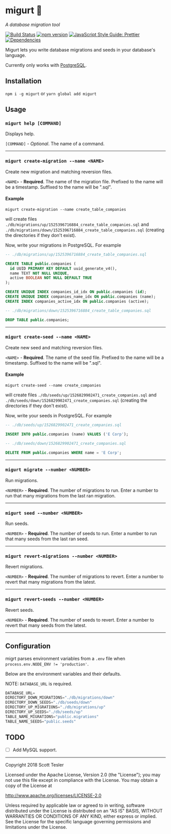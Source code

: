 # migurt 🍦

_A database migration tool_

[![Build Status](https://travis-ci.org/scotttesler/migurt.svg?branch=master)](https://travis-ci.org/scotttesler/migurt "Build status")
[![npm version](https://badge.fury.io/js/migurt.svg)](https://badge.fury.io/js/migurt)
[![JavaScript Style Guide: Prettier](https://img.shields.io/badge/code%20style-prettier-ff69b4.svg?style=flat)](https://github.com/prettier/prettier "Prettier")
[![Dependencies](https://david-dm.org/scotttesler/migurt.svg)](https://david-dm.org/scotttesler/migurt "Dependencies")

Migurt lets you write database migrations and seeds in your database's language.

Currently only works with [PostgreSQL](https://www.postgresql.org/).

## Installation

`npm i -g migurt` or `yarn global add migurt`

## Usage

### `migurt help [COMMAND]`

Displays help.

`[COMMAND]` - _Optional_. The name of a command.

---

### `migurt create-migration --name <NAME>`

Create new migration and matching reversion files.

`<NAME>` - **Required**. The name of the migration file. Prefixed to the name
will be a timestamp. Suffixed to the name will be ".sql".

#### Example

```
migurt create-migration --name create_table_companies
```

will create files `./db/migrations/up/1525396716884_create_table_companies.sql`
and `./db/migrations/down/1525396716884_create_table_companies.sql` (creating
the directories if they don't exist).

Now, write your migrations in PostgreSQL. For example

```sql
-- ./db/migrations/up/1525396716884_create_table_companies.sql

CREATE TABLE public.companies (
  id UUID PRIMARY KEY DEFAULT uuid_generate_v4(),
  name TEXT NOT NULL UNIQUE,
  active BOOLEAN NOT NULL DEFAULT TRUE
);

CREATE UNIQUE INDEX companies_id_idx ON public.companies (id);
CREATE UNIQUE INDEX companies_name_idx ON public.companies (name);
CREATE INDEX companies_active_idx ON public.companies (active);
```

```sql
-- ./db/migrations/down/1525396716884_create_table_companies.sql

DROP TABLE public.companies;
```

---

### `migurt create-seed --name <NAME>`

Create new seed and matching reversion files.

`<NAME>` - **Required**. The name of the seed file. Prefixed to the name will be
a timestamp. Suffixed to the name will be ".sql".

#### Example

```
migurt create-seed --name create_companies
```

will create files `./db/seeds/up/1526829902471_create_companies.sql`
and `./db/seeds/down/1526829902471_create_companies.sql` (creating
the directories if they don't exist).

Now, write your seeds in PostgreSQL. For example

```sql
-- ./db/seeds/up/1526829902471_create_companies.sql

INSERT INTO public.companies (name) VALUES ('E Corp');
```

```sql
-- ./db/seeds/down/1526829902471_create_companies.sql

DELETE FROM public.companies WHERE name = 'E Corp';
```

---

### `migurt migrate --number <NUMBER>`

Run migrations.

`<NUMBER>` - **Required**. The number of migrations to run. Enter a number to
run that many migrations from the last ran migration.

---

### `migurt seed --number <NUMBER>`

Run seeds.

`<NUMBER>` - **Required**. The number of seeds to run. Enter a number to run
that many seeds from the last ran seed.

---

### `migurt revert-migrations --number <NUMBER>`

Revert migrations.

`<NUMBER>` - **Required**. The number of migrations to revert. Enter a number to
revert that many migrations from the latest.

---

### `migurt revert-seeds --number <NUMBER>`

Revert seeds.

`<NUMBER>` - **Required**. The number of seeds to revert. Enter a number to
revert that many seeds from the latest.

---

## Configuration

migrt parses environment variables from a `.env` file when
`process.env.NODE_ENV != 'production'`.

Below are the environment variables and their defaults.

NOTE: `DATABASE_URL` is required.

```javascript
DATABASE_URL=
DIRECTORY_DOWN_MIGRATIONS="./db/migrations/down"
DIRECTORY_DOWN_SEEDS="./db/seeds/down"
DIRECTORY_UP_MIGRATIONS="./db/migrations/up"
DIRECTORY_UP_SEEDS="./db/seeds/up"
TABLE_NAME_MIGRATIONS="public.migrations"
TABLE_NAME_SEEDS="public.seeds"
```

## TODO

- [ ] Add MySQL support.

---

Copyright 2018 Scott Tesler

Licensed under the Apache License, Version 2.0 (the "License");
you may not use this file except in compliance with the License.
You may obtain a copy of the License at

http://www.apache.org/licenses/LICENSE-2.0

Unless required by applicable law or agreed to in writing, software
distributed under the License is distributed on an "AS IS" BASIS,
WITHOUT WARRANTIES OR CONDITIONS OF ANY KIND, either express or implied.
See the License for the specific language governing permissions and
limitations under the License.
